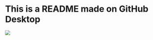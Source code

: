 # This is a README made on GitHub Desktop

![](https://scontent-sea1-1.cdninstagram.com/vp/a4dfb7847935d018606a2c81ff9d3c36/5B018010/t51.2885-15/s480x480/e35/12729670_584571011690389_55083749_n.jpg?ig_cache_key=MTE4NzMzMTE4NjU1ODk1NjA1OQ%3D%3D.2)
